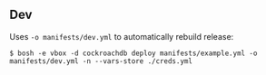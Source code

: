 ## Dev

Uses `-o manifests/dev.yml` to automatically rebuild release:

```
$ bosh -e vbox -d cockroachdb deploy manifests/example.yml -o manifests/dev.yml -n --vars-store ./creds.yml
```
